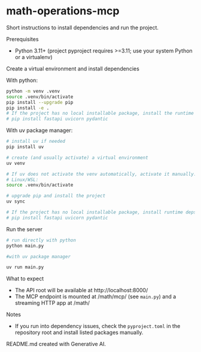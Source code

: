 
# math-operations-mcp

Short instructions to install dependencies and run the project.

Prerequisites
- Python 3.11+ (project pyproject requires >=3.11; use your system Python or a virtualenv)

Create a virtual environment and install dependencies

With python:
```bash
python -m venv .venv
source .venv/bin/activate
pip install --upgrade pip
pip install -e .
# If the project has no local installable package, install the runtime deps directly:
# pip install fastapi uvicorn pydantic
```

With uv package manager:
```bash
# install uv if needed
pip install uv

# create (and usually activate) a virtual environment
uv venv

# If uv does not activate the venv automatically, activate it manually:
# Linux/WSL:
source .venv/bin/activate

# upgrade pip and install the project
uv sync

# If the project has no local installable package, install runtime deps directly:
# pip install fastapi uvicorn pydantic
```

Run the server

```bash
# run directly with python
python main.py

#with uv package manager

uv run main.py
```

What to expect
- The API root will be available at http://localhost:8000/
- The MCP endpoint is mounted at /math/mcp/ (see `main.py`) and a streaming HTTP app at /math/

Notes
- If you run into dependency issues, check the `pyproject.toml` in the repository root and install listed packages manually.


README.md created with Generative AI.
